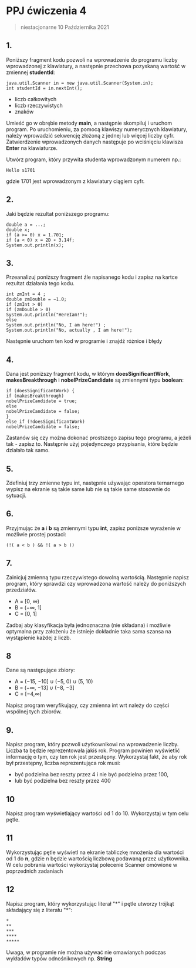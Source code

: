 # PPJ ćwiczenia 4

> niestacjonarne 10 Października 2021

## 1.

Poniższy fragment kodu pozwoli na wprowadzenie do programu liczby wprowadzonej
z klawiatury, a następnie przechowa pozyskaną wartość w zmiennej **studentId**:

```
java.util.Scanner in = new java.util.Scanner(System.in);
int studentId = in.nextInt();
```

- liczb całkowitych
- liczb rzeczywistych
- znaków

Umieść go w obrębie metody **main**, a następnie skompiluj i uruchom program. Po uruchomieniu, za pomocą klawiszy numerycznych klawiatury, należy wprowadzić sekwencję złożoną z jednej lub więcej liczby cyfr. Zatwierdzenie wprowadzonych danych następuje po wciśnięciu klawisza **Enter** na klawiaturze.

Utwórz program, który przywita studenta wprowadzonym numerem np.:

```
Hello s1701
```

gdzie 1701 jest wprowadzonym z klawiatury ciągiem cyfr.

## 2.

Jaki będzie rezultat poniższego programu:

```
double a = ...;
double x;
if (a >= 0) x = 1.701;
if (a < 0) x = 2D ∗ 3.14f;
System.out.println(x);
```

## 3.

Przeanalizuj poniższy fragment źle napisanego kodu i zapisz na kartce rezultat działania tego kodu.

```
int zmInt = 4 ;
double zmDouble = −1.0;
if (zmInt > 0)
if (zmDouble > 0)
System.out.println("HereIam!");
else
System.out.println("No, I am here!") ;
System.out.println("No, actually , I am here!");
```

Następnie uruchom ten kod w programie i znajdź różnice i błędy

## 4.

Dana jest poniższy fragment kodu, w którym **doesSignificantWork**, **makesBreakthrough** i **nobelPrizeCandidate** są zmiennymi typu **boolean**:

```
if (doesSignificantWork) {
if (makesBreakthrough)
nobelPrizeCandidate = true;
else
nobelPrizeCandidate = false;
}
else if (!doesSignificantWork)
nobelPrizeCandidate = false;
```

Zastanów się czy można dokonać prostszego zapisu tego programu, a jeżeli tak - zapisz to. Następnie użyj pojedynczego przypisania, które będzie działało tak samo.

## 5.

Zdefiniuj trzy zmienne typu int, następnie używając operatora ternarnego wypisz na ekranie są takie same lub nie są takie same stosownie do sytuacji.

## 6.

Przyjmując że **a** i **b** są zmiennymi typu **int**, zapisz poniższe wyrażenie w możliwie prostej postaci:

```
(!( a < b ) && !( a > b ))
```

## 7.

Zainicjuj zmienną typu rzeczywistego dowolną wartością. Następnie napisz program, który sprawdzi czy wprowadzona wartość należy do poniższych przedziałów.

- A = [0, ∞)
- B = (−∞, 1]
- C = [0, 1]

Zadbaj aby klasyfikacja była jednoznaczna (nie składana) i możliwie optymalna przy założeniu że istnieje dokładnie taka sama szansa na wystąpienie każdej z liczb.

## 8

Dane są następujące zbiory:

- A = (−15, −10] ∪ (−5, 0) ∪ (5, 10)
- B = (−∞, −13] ∪ (−8, −3]
- C = [−4,∞)

Napisz program weryfikujący, czy zmienna int wrt należy do części wspólnej tych zbiorów.

## 9.

Napisz program, który pozwoli użytkownikowi na wprowadzenie liczby. Liczba ta będzie reprezentowała jakiś rok. Program powinien wyświetlić informację o tym, czy ten rok jest przestępny. Wykorzystaj fakt, że aby rok był przestępny, liczba reprezentująca rok musi:

- być podzielna bez reszty przez 4 i nie być podzielna przez 100,
- lub być podzielna bez reszty przez 400

## 10

Napisz program wyświetlający wartości od 1 do 10. Wykorzystaj w tym celu pętle.

## 11

Wykorzystując pętle wyświetl na ekranie tabliczkę mnożenia dla wartości od 1 do **n**, gdzie n będzie wartością liczbową podawaną przez użytkownika. W celu pobrania wartości wykorzystaj polecenie Scanner omówione w poprzednich zadaniach

## 12

Napisz program, który wykorzystując literał "\*" i pętle utworzy trójkąt składający się z literału "\*":

```
*
**
***
****
*****
```

Uwaga, w programie nie można używać nie omawianych podczas wykładów typów
odnośnikowych np. **String**
